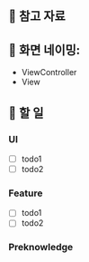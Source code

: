 
## 📖 참고 자료

<!-- 사진 한 개 일 경우 
<img src=" " width="200" /> 
-->

<!-- 사진 2개의 경우
<img src="이미지1" width="350">|<img width="350" alt="image" src="이미지2">|
|:-:|:-:|
|`이미지1 이름`|`이미지2 이름`| 
-->




## 📱 화면 네이밍:
- ViewController
- View

## 📌 할 일

### UI

- [ ]  todo1
- [ ]  todo2

### Feature

- [ ]  todo1
- [ ]  todo2

### Preknowledge
